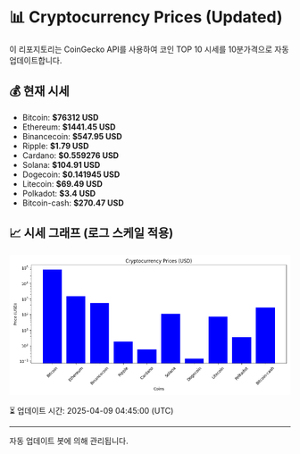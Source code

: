 
# 📊 Cryptocurrency Prices (Updated)

이 리포지토리는 CoinGecko API를 사용하여 코인 TOP 10 시세를 10분가격으로 자동 업데이트합니다.

## 💰 현재 시세
- Bitcoin: **$76312 USD**
- Ethereum: **$1441.45 USD**
- Binancecoin: **$547.95 USD**
- Ripple: **$1.79 USD**
- Cardano: **$0.559276 USD**
- Solana: **$104.91 USD**
- Dogecoin: **$0.141945 USD**
- Litecoin: **$69.49 USD**
- Polkadot: **$3.4 USD**
- Bitcoin-cash: **$270.47 USD**

## 📈 시세 그래프 (로그 스케일 적용)
![Crypto Prices](crypto_prices.png)

⏳ 업데이트 시간: 2025-04-09 04:45:00 (UTC)

---
자동 업데이트 봇에 의해 관리됩니다.
